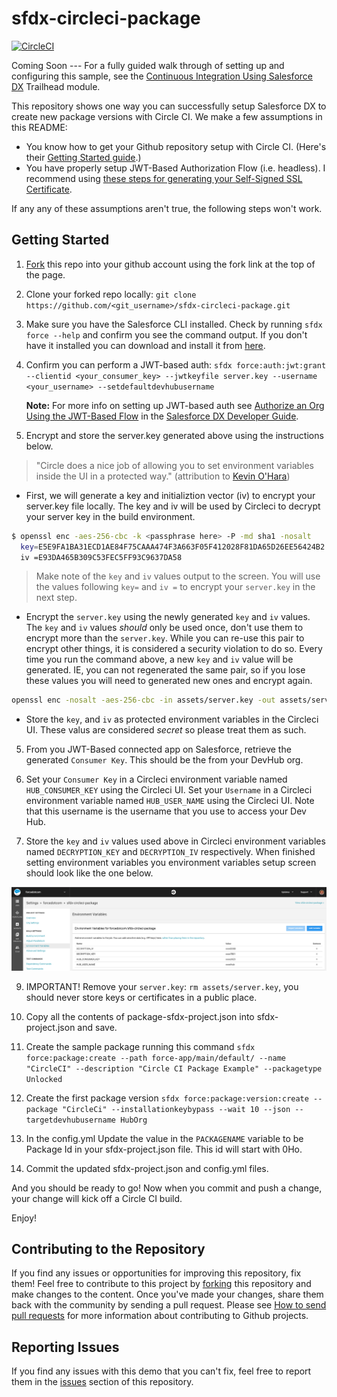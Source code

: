 # sfdx-circleci-package 
[![CircleCI](https://circleci.com/gh/forcedotcom/sfdx-circleci-package.svg?style=svg)](https://circleci.com/gh/forcedotcom/sfdx-circleci-package)

Coming Soon --- For a fully guided walk through of setting up and configuring this sample, see the [Continuous Integration Using Salesforce DX](https://trailhead.salesforce.com/modules/sfdx_travis_ci) Trailhead module.

This repository shows one way you can successfully setup Salesforce DX to create new package versions with Circle CI. We make a few assumptions in this README:

- You know how to get your Github repository setup with Circle CI. (Here's their [Getting Started guide](https://circleci.com/docs/2.0/).)
- You have properly setup JWT-Based Authorization Flow (i.e. headless). I recommend using [these steps for generating your Self-Signed SSL Certificate](https://devcenter.heroku.com/articles/ssl-certificate-self). 

If any any of these assumptions aren't true, the following steps won't work.

## Getting Started
1) [Fork](http://help.github.com/fork-a-repo/) this repo into your github account using the fork link at the top of the page.

2) Clone your forked repo locally: `git clone https://github.com/<git_username>/sfdx-circleci-package.git`

3) Make sure you have the Salesforce CLI installed. Check by running `sfdx force --help` and confirm you see the command output. If you don't have it installed you can download and install it from [here](https://developer.salesforce.com/tools/sfdxcli).

4) Confirm you can perform a JWT-based auth: `sfdx force:auth:jwt:grant --clientid <your_consumer_key> --jwtkeyfile server.key --username <your_username> --setdefaultdevhubusername`

   **Note:** For more info on setting up JWT-based auth see [Authorize an Org Using the JWT-Based Flow](https://developer.salesforce.com/docs/atlas.en-us.sfdx_dev.meta/sfdx_dev/sfdx_dev_auth_jwt_flow.htm) in the [Salesforce DX Developer Guide](https://developer.salesforce.com/docs/atlas.en-us.sfdx_dev.meta/sfdx_dev).

5) Encrypt and store the server.key generated above using the instructions below.
> "Circle does a nice job of allowing you to set environment variables inside the UI in a protected way." (attribution to [Kevin O'Hara](https://github.com/kevinohara80))

- First, we will generate a key and initializtion vector (iv) to encrypt your server.key file locally.  The key and iv will be used by Circleci to decrypt your server key in the build environment.

```bash
$ openssl enc -aes-256-cbc -k <passphrase here> -P -md sha1 -nosalt
  key=E5E9FA1BA31ECD1AE84F75CAAA474F3A663F05F412028F81DA65D26EE56424B2
  iv =E93DA465B309C53FEC5FF93C9637DA58
```

> Make note of the `key` and `iv` values output to the screen. You will use the values following `key=` and `iv =` to encrypt your `server.key` in the next step.

- Encrypt the `server.key` using the newly generated `key` and `iv` values.  The `key` and `iv` values *should* only be used once, don't use them to encrypt more than the `server.key`.  While you can re-use this pair to encrypt other things, it is considered a security violation to do so.  Every time you run the command above, a new `key` and `iv` value will be generated.  IE, you can not regenerated the same pair, so if you lose these values you will need to generated new ones and encrypt again.

```bash
openssl enc -nosalt -aes-256-cbc -in assets/server.key -out assets/server.key.enc -base64 -K <key from above> -iv <iv from above>
```
 
- Store the `key`, and `iv` as protected environment variables in the Circleci UI. These valus are considered *secret* so please treat them as such.

5) From you JWT-Based connected app on Salesforce, retrieve the generated `Consumer Key`. This should be the from your DevHub org.

6) Set your `Consumer Key` in a Circleci environment variable named `HUB_CONSUMER_KEY` using the Circleci UI. Set your `Username` in a Circleci environment variable named `HUB_USER_NAME` using the Circleci UI.  Note that this username is the username that you use to access your Dev Hub.

7) Store the `key` and `iv` values used above in Circleci environment variables named `DECRYPTION_KEY` and `DECRYPTION_IV` respectively.  When finished setting environment variables you environment variables setup screen should look like the one below.

![alt text](assets/images/Circleci-variables.png)

9) IMPORTANT! Remove your `server.key`: `rm assets/server.key`, you should never store keys or certificates in a public place.

10) Copy all the contents of package-sfdx-project.json into sfdx-project.json and save.

11) Create the sample package running this command `sfdx force:package:create --path force-app/main/default/ --name "CircleCI" --description "Circle CI Package Example" --packagetype Unlocked`

13) Create the first package version `sfdx force:package:version:create --package "CircleCi" --installationkeybypass --wait 10 --json --targetdevhubusername HubOrg`

14) In the config.yml Update the value in the `PACKAGENAME` variable to be Package Id in your sfdx-project.json file.  This id will start with 0Ho.

15) Commit the updated sfdx-project.json and config.yml files.

And you should be ready to go! Now when you commit and push a change, your change will kick off a Circle CI build.

Enjoy!

## Contributing to the Repository ###

If you find any issues or opportunities for improving this repository, fix them!  Feel free to contribute to this project by [forking](http://help.github.com/fork-a-repo/) this repository and make changes to the content.  Once you've made your changes, share them back with the community by sending a pull request. Please see [How to send pull requests](http://help.github.com/send-pull-requests/) for more information about contributing to Github projects.

## Reporting Issues ###

If you find any issues with this demo that you can't fix, feel free to report them in the [issues](https://github.com/forcedotcom/sfdx-circleci-package/issues) section of this repository.